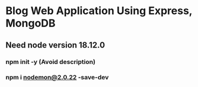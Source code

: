 # Blog Web Application Using Express, MongoDB

## Need node version 18.12.0

### npm init -y (Avoid description)

### npm i nodemon@2.0.22 -save-dev
